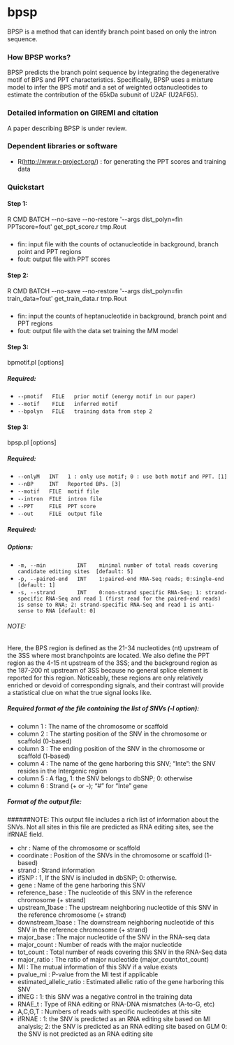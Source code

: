 # bpsp 
BPSP is a method that can identify branch point based on only the intron sequence.  

### How BPSP works?

BPSP predicts the branch point sequence by integrating the degenerative motif of BPS and PPT characteristics. Specifically, BPSP uses a mixture model to infer the BPS motif and a set of weighted octanucleotides to estimate the contribution of the 65kDa subunit of U2AF (U2AF65). 

### Detailed information on GIREMI and citation

A paper describing BPSP is under review.  


### Dependent libraries or software

- R(http://www.r-project.org/) : for generating the PPT scores and training data

### Quickstart

#### Step 1: 
R CMD BATCH --no-save --no-restore '--args dist_polyn=fin PPTscore=fout' get_ppt_score.r tmp.Rout
##### 
-   fin:  input file with the counts of octanucleotide in background, branch point and PPT regions
-   fout: output file with PPT scores

#### Step 2: 
R CMD BATCH --no-save --no-restore '--args dist_polyn=fin train_data=fout' get_train_data.r tmp.Rout
#####
-   fin:  input the counts of  heptanucleotide in background, branch point and PPT regions
-   fout: output file with the data set training the MM model

#### Step 3: 
bpmotif.pl [options]

##### Required:
-  `--pmotif   FILE   prior motif (energy motif in our paper)`  
-  `--motif    FILE   inferred motif`  
-  `--bpolyn   FILE   training data from step 2`  

#### Step 3: 
bpsp.pl [options]

##### Required:
-  `--onlyM   INT   1 : only use motif; 0 : use both motif and PPT. [1]`
-  `--nBP     INT   Reported BPs. [3]`
-  `--motif   FILE  motif file`
-  `--intron  FILE  intron file`
-  `--PPT     FILE  PPT score`
-  `--out     FILE  output file`



##### Required:

##### Options:
-  `-m, --min          INT    minimal number of total reads covering candidate editing sites  [default: 5]`   
-  `-p, --paired-end   INT    1:paired-end RNA-Seq reads; 0:single-end [default: 1]`   
-  `-s, --strand       INT    0:non-strand specific RNA-Seq; 1: strand-specific RNA-Seq and read 1 (first read for the paired-end reads) is sense to RNA; 2: strand-specific RNA-Seq and read 1 is anti-sense to RNA [default: 0]`

###### NOTE:
Here, the BPS region is defined as the 21-34 nucleotides (nt) upstream of the 3SS where most branchpoints are located. We also define the PPT region as the 4-15 nt upstream of the 3SS; and the background region as the 187-200 nt upstream of 3SS because no general splice element is reported for this region. Noticeably, these regions are only relatively enriched or devoid of corresponding signals, and their contrast will provide a statistical clue on what the true signal looks like.

##### Required format of the file containing the list of SNVs (-l option):

- column 1 : The name of the chromosome or scaffold   
- column 2 : The starting position of the SNV in the chromosome or scaffold (0-based)   
- column 3 : The ending position of the SNV in the chromosome or scaffold (1-based)   
- column 4 : The name of the gene harboring this SNV; “Inte”: the SNV resides in the Intergenic region   
- column 5 : A flag, 1: the SNV belongs to dbSNP; 0: otherwise   
- column 6 : Strand (+ or -); “#” for “Inte” gene  


##### Format of the output file:

######NOTE: This output file includes a rich list of information about the SNVs. Not all sites in this file are predicted as RNA editing sites, see the ifRNAE field.

- chr                     : Name of the chromosome or scaffold     
- coordinate              : Position of the SNVs in the chromosome or scaffold (1-based)    
- strand                  : Strand information
- ifSNP                   : 1, If the SNV is included in dbSNP; 0: otherwise.
- gene                    : Name of the gene harboring this SNV
- reference_base          : The nucleotide of this SNV in the reference chromosome (+ strand)
- upstream_1base          : The upstream neighboring nucleotide of this SNV in the reference chromosome (+ strand)
- downstream_1base        : The downstream neighboring nucleotide of this SNV in the reference chromosome  (+ strand)
- major_base              : The major nucleotide of the SNV in the RNA-seq data     
- major_count             : Number of reads with the major nucleotide    
- tot_count               : Total number of reads covering this SNV in the RNA-Seq data   
- major_ratio             : The ratio of major nucleotide (major_count/tot_count)   
- MI                      : The mutual information of this SNV if a value exists   
- pvalue_mi               : P-value from the MI test if applicable    
- estimated_allelic_ratio : Estimated allelic ratio of the gene harboring this SNV
- ifNEG                   : 1: this SNV was a negative control in the training data  
- RNAE_t                  : Type of RNA editing or RNA-DNA mismatches (A-to-G, etc)
- A,C,G,T                 : Numbers of reads with specific nucleotides at this site
- ifRNAE                  : 1: the SNV is predicted as an RNA editing site based on MI analysis; 
						  2: the SNV is predicted as an RNA editing site based on GLM 
						  0: the SNV is not predicted as an RNA editing site
  
